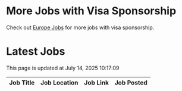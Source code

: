 # More Jobs with Visa Sponsorship

Check out [Europe Jobs](https://github.com/sureshparimi/europejobs#latest-jobs) for more jobs with visa sponsorship.

# Latest Jobs

This page is updated at July 14, 2025 10:17:09

| Job Title | Job Location | Job Link | Job Posted |
| --- | --- | --- | --- |
